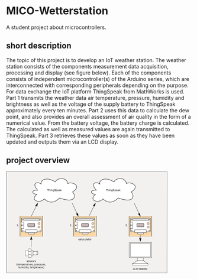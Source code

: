 # MICO-Wetterstation
A student project about microcontrollers.

## short description
The topic of this project is to develop an IoT weather station. The weather station consists of the components measurement data acquisition, processing and display (see figure below). Each of the components consists of independent microcontroller(s) of the Arduino series, which are interconnected with corresponding peripherals depending on the purpose. For data exchange the IoT platform ThingSpeak from MathWorks is used. Part 1 transmits the weather data air temperature, pressure, humidity and brightness as well as the voltage of the supply battery to ThingSpeak approximately every ten minutes. Part 2 uses this data to calculate the dew point, and also provides an overall assessment of air quality in the form of a numerical value. From the battery voltage, the battery charge is calculated. The calculated as well as measured values are again transmitted to ThingSpeak. Part 3 retrieves these values as soon as they have been updated and outputs them via an LCD display.

## project overview

![image display failed](docs/project_overview.PNG "schematic structure of the 3-part weather station")
